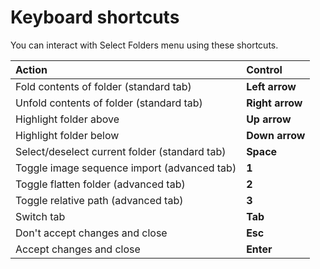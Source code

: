 # Keyboard shortcuts

You can interact with Select Folders menu using these shortcuts.

| Action | Control |
| :--- | :--- |
| Fold contents of folder \(standard tab\) | **Left arrow** |
| Unfold contents of folder \(standard tab\) | **Right arrow** |
| Highlight folder above | **Up arrow** |
| Highlight folder below | **Down arrow** |
| Select/deselect current folder \(standard tab\) | **Space** |
| Toggle image sequence import \(advanced tab\) | **1** |
| Toggle flatten folder \(advanced tab\) | **2** |
| Toggle relative path \(advanced tab\) | **3** |
| Switch tab | **Tab** |
| Don't accept changes and close | **Esc** |
| Accept changes and close | **Enter** |


